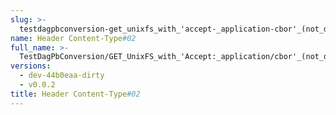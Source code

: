 ```yaml
---
slug: >-
  testdagpbconversion-get_unixfs_with_'accept-_application-cbor'_(not_dag-cbor)_is_no-op_(no_conversion)-header_content-type#02
name: Header Content-Type#02
full_name: >-
  TestDagPbConversion/GET_UnixFS_with_'Accept:_application/cbor'_(not_dag-cbor)_is_no-op_(no_conversion)/Header_Content-Type#02
versions:
  - dev-44b0eaa-dirty
  - v0.0.2
title: Header Content-Type#02
---
```



